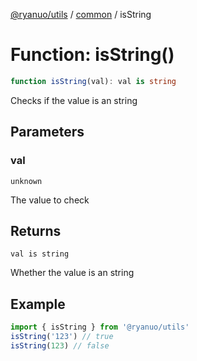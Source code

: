 [@ryanuo/utils](../../index.md) / [common](../index.md) / isString

# Function: isString()

```ts
function isString(val): val is string
```

Checks if the value is an string

## Parameters

### val

`unknown`

The value to check

## Returns

`val is string`

Whether the value is an string

## Example

```ts
import { isString } from '@ryanuo/utils'
isString('123') // true
isString(123) // false
```
